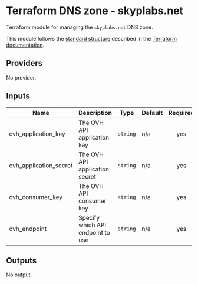 # Terraform DNS zone - skyplabs.net

Terraform module for managing the `skyplabs.net` DNS zone.

This module follows the [standard structure][standard-module-structure] described in the [Terraform documentation][terraform-docs].

<!-- BEGINNING OF PRE-COMMIT-TERRAFORM DOCS HOOK -->
## Providers

No provider.

## Inputs

| Name | Description | Type | Default | Required |
|------|-------------|------|---------|:-----:|
| ovh\_application\_key | The OVH API application key | `string` | n/a | yes |
| ovh\_application\_secret | The OVH API application secret | `string` | n/a | yes |
| ovh\_consumer\_key | The OVH API consumer key | `string` | n/a | yes |
| ovh\_endpoint | Specify which API endpoint to use | `string` | n/a | yes |

## Outputs

No output.

<!-- END OF PRE-COMMIT-TERRAFORM DOCS HOOK -->

 [standard-module-structure]: https://www.terraform.io/docs/modules/index.html#standard-module-structure "Terraform Documentation - Standard Module Structure"
 [terraform-docs]: https://www.terraform.io/docs/ "Terraform Documentation"
